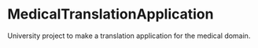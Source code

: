 # MedicalTranslationApplication
University project to make a translation application for the medical domain. 
